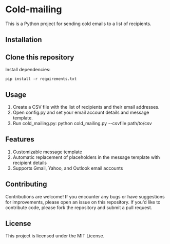 # Cold-mailing
This is a Python project for sending cold emails to a list of recipients.

## Installation

## Clone this repository

Install dependencies: 
```
pip install -r requirements.txt
```

## Usage

1. Create a CSV file with the list of recipients and their email addresses.
2. Open config.py and set your email account details and message template.
3. Run cold_mailing.py: python cold_mailing.py --csvfile path/to/csv

## Features

1. Customizable message template
2. Automatic replacement of placeholders in the message template with recipient details
3. Supports Gmail, Yahoo, and Outlook email accounts

## Contributing

Contributions are welcome! If you encounter any bugs or have suggestions for improvements, please open an issue on this repository. If you'd like to contribute code, please fork the repository and submit a pull request.

## License

This project is licensed under the MIT License.

